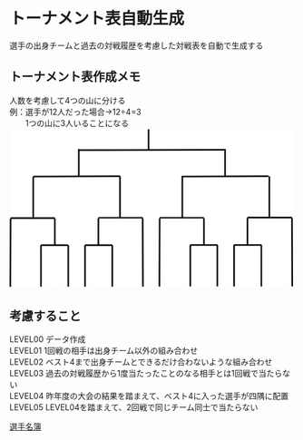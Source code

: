 # トーナメント表自動生成

選手の出身チームと過去の対戦履歴を考慮した対戦表を自動で生成する  

## トーナメント表作成メモ
人数を考慮して4つの山に分ける  
例：選手が12人だった場合→12÷4=3  
　　1つの山に3人いることになる
    <img src="/image/12人トーナメント.png" width="500px">

## 考慮すること
LEVEL00 データ作成  
LEVEL01 1回戦の相手は出身チーム以外の組み合わせ  
LEVEL02 ベスト4まで出身チームとできるだけ合わないような組み合わせ  
LEVEL03 過去の対戦履歴から1度当たったことのなる相手とは1回戦で当たらない  
LEVEL04 昨年度の大会の結果を踏まえて、ベスト4に入った選手が四隅に配置  
LEVEL05 LEVEL04を踏まえて、2回戦で同じチーム同士で当たらない  

[選手名簿](https://drive.google.com/drive/u/2/folders/17o9UglqI12nPJLFZ7HobPLn8ZplH98Gd)
